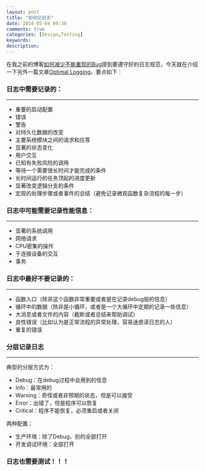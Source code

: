 ```yaml
---
layout: post
title: "如何记日志"
date: 2014-05-04 09:30
comments: true
categories: [Design,Testing]
keywords: 
description: 
---
```


在我之前的博客[如何减少不能重现的Bug](http://fresky.github.io/blog/2014/04/30/how-to-minimize-the-unreproducible-bugs/)提到要遵守好的日志规范，今天就在介绍一下另外一篇文章[Optimal Logging](http://googletesting.blogspot.com/2013/06/optimal-logging.html)。要点如下：

### 日志中需要记录的：
---
- 重要的启动配置  
- 错误  
- 警告  
- 对持久化数据的改变  
- 主要系统模块之间的请求和应答  
- 显著的状态变化  
- 用户交互  
- 已知有失败风险的调用  
- 等待一个需要很长时间才能完成的条件  
- 长时间运行的任务顶起的进度更新  
- 显著改变逻辑分支的条件  
- 宏观的处理步骤或者事件的总结（避免记录微观函数复杂流程的每一步）  

### 日志中可能需要记录性能信息：
---
- 显著的系统调用  
- 网络请求  
- CPU密集的操作  
- 于连接设备的交互  
- 事务  

### 日志中最好不要记录的：
---
- 函数入口（除非这个函数非常重要或者是在记录debug层的信息）  
- 循环中的数据（除非是小循环，或者是一个大循环中定期的记录一些信息）  
- 大消息或者文件的内容（截断或者总结来帮助调试）  
- 良性错误（比如认为是正常流程的异常处理，容易迷惑读日志的人）  
- 重复的错误

### 分层记录日志
---
典型的分层方式为：  
- Debug：在debug过程中会用到的信息  
- Info：最常用的  
- Warning：奇怪或者非预期的状态，但是可以接受  
- Error：出错了，但是程序可以恢复  
- Critical：程序不能恢复，必须重启或者关闭  

两种配置：  
- 生产环境：除了Debug，别的全部打开  
- 开发调试环境：全部打开  

### 日志也需要测试！！！
